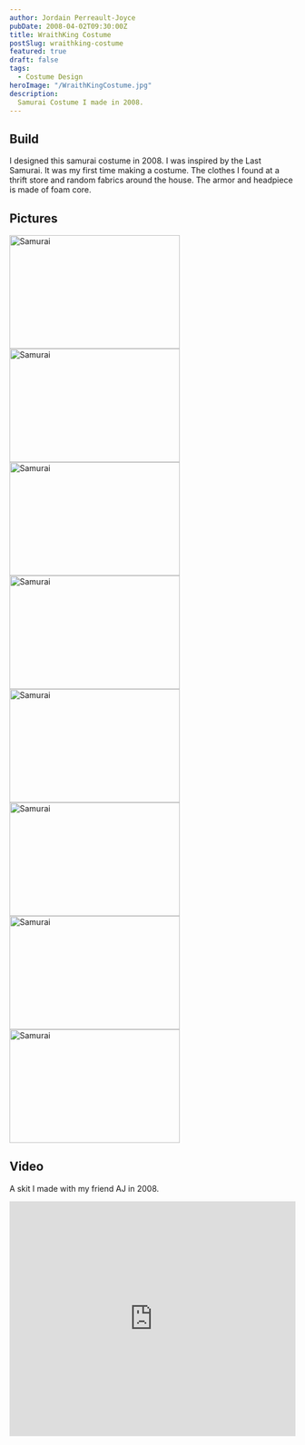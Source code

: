 ```yaml
---
author: Jordain Perreault-Joyce
pubDate: 2008-04-02T09:30:00Z
title: WraithKing Costume
postSlug: wraithking-costume
featured: true
draft: false
tags:
  - Costume Design
heroImage: "/WraithKingCostume.jpg"
description:
  Samurai Costume I made in 2008.
---
```

## Build

I designed this samurai costume in 2008. I was inspired by the Last Samurai. It was my first time making a costume. The clothes I found at a thrift store and random fabrics around the house. The armor and headpiece is made of foam core.

## Pictures

<div class="grid grid-cols-4 gap-2">
<img src="/project/images/samurai-costume/Samurai5.jpg" alt="Samurai" width="300" height="200">
<img src="/project/images/samurai-costume/Samurai4.jpg" alt="Samurai" width="300" height="200">
<img src="/project/images/samurai-costume/Samurai3.jpg" alt="Samurai" width="300" height="200">
<img src="/project/images/samurai-costume/Samurai2.jpg" alt="Samurai" width="300" height="200">
</div>

<div class="grid grid-cols-4 gap-2">
<img src="/project/images/samurai-costume/Samurai1.jpg" alt="Samurai" width="300" height="200">
<img src="/project/images/samurai-costume/Samurai6.jpg" alt="Samurai" width="300" height="200">
<img src="/project/images/samurai-costume/Samurai7.jpg" alt="Samurai" width="300" height="200">
<img src="/project/images/samurai-costume/FishSamurai.jpg" alt="Samurai" width="300" height="200">
</div>

## Video

A skit I made with my friend AJ in 2008.

<iframe width="100%" height="414" src="https://www.youtube.com/embed/YQ-opwpYu8c?si=z9lBwC0bN_UaF2DS" title="YouTube video player" frameborder="0" allow="accelerometer; autoplay; clipboard-write; encrypted-media; gyroscope; picture-in-picture; web-share" allowfullscreen></iframe>

